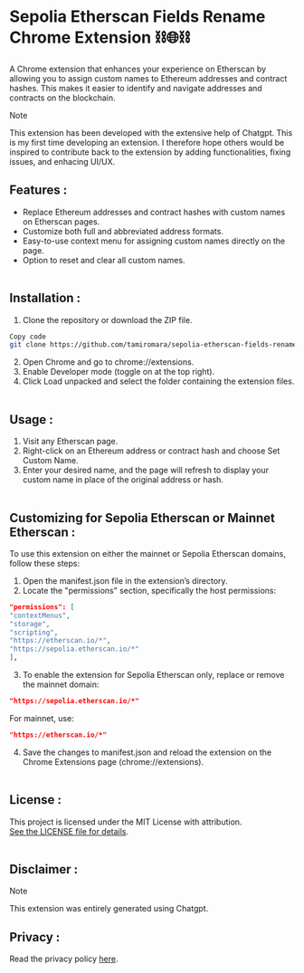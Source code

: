 # Sepolia Etherscan Fields Rename Chrome Extension ⛓🌐⛓️

A Chrome extension that enhances your experience on Etherscan by allowing you to assign custom names to Ethereum addresses and contract hashes. This makes it easier to identify and navigate addresses and contracts on the blockchain.

> [!NOTE]
> This extension has been developed with the extensive help of Chatgpt. This is my first time developing an extension. I therefore hope others would be inspired to contribute back to the extension by adding functionalities, fixing issues, and enhacing UI/UX.

## Features :

- Replace Ethereum addresses and contract hashes with custom names on Etherscan pages.
- Customize both full and abbreviated address formats.
- Easy-to-use context menu for assigning custom names directly on the page.
- Option to reset and clear all custom names.
  <br><br>

## Installation :

1. Clone the repository or download the ZIP file.

```bash
Copy code
git clone https://github.com/tamiromara/sepolia-etherscan-fields-rename.git
```

2. Open Chrome and go to chrome://extensions.
3. Enable Developer mode (toggle on at the top right).
4. Click Load unpacked and select the folder containing the extension files.
   <br><br>

## Usage :

1. Visit any Etherscan page.
2. Right-click on an Ethereum address or contract hash and choose Set Custom Name.
3. Enter your desired name, and the page will refresh to display your custom name in place of the original address or hash.
   <br><br>

## Customizing for Sepolia Etherscan or Mainnet Etherscan :

To use this extension on either the mainnet or Sepolia Etherscan domains, follow these steps:

1. Open the manifest.json file in the extension’s directory.
2. Locate the "permissions" section, specifically the host permissions:

```json
"permissions": [
"contextMenus",
"storage",
"scripting",
"https://etherscan.io/*",
"https://sepolia.etherscan.io/*"
],
```

3. To enable the extension for Sepolia Etherscan only, replace or remove the mainnet domain:

```json
"https://sepolia.etherscan.io/*"
```

For mainnet, use:

```json
"https://etherscan.io/*"
```

4. Save the changes to manifest.json and reload the extension on the Chrome Extensions page (chrome://extensions).
   <br><br>

## License :

This project is licensed under the MIT License with attribution. <br>[See the LICENSE file for details](LICENSE).
<br><br>

## Disclaimer :

> [!NOTE]
> This extension was entirely generated using Chatgpt.

## Privacy :

Read the privacy policy [here](privacy-policy.md).
